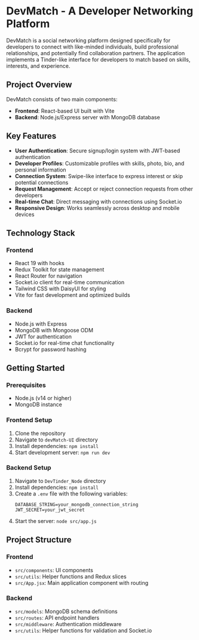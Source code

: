 # DevMatch - A Developer Networking Platform

DevMatch is a social networking platform designed specifically for developers to connect with like-minded individuals, build professional relationships, and potentially find collaboration partners. The application implements a Tinder-like interface for developers to match based on skills, interests, and experience.

## Project Overview

DevMatch consists of two main components:
- **Frontend**: React-based UI built with Vite
- **Backend**: Node.js/Express server with MongoDB database

## Key Features

- **User Authentication**: Secure signup/login system with JWT-based authentication
- **Developer Profiles**: Customizable profiles with skills, photo, bio, and personal information
- **Connection System**: Swipe-like interface to express interest or skip potential connections
- **Request Management**: Accept or reject connection requests from other developers
- **Real-time Chat**: Direct messaging with connections using Socket.io
- **Responsive Design**: Works seamlessly across desktop and mobile devices

## Technology Stack

### Frontend
- React 19 with hooks
- Redux Toolkit for state management
- React Router for navigation
- Socket.io client for real-time communication
- Tailwind CSS with DaisyUI for styling
- Vite for fast development and optimized builds

### Backend
- Node.js with Express
- MongoDB with Mongoose ODM
- JWT for authentication
- Socket.io for real-time chat functionality
- Bcrypt for password hashing

## Getting Started

### Prerequisites
- Node.js (v14 or higher)
- MongoDB instance

### Frontend Setup
1. Clone the repository
2. Navigate to `devMatch-UI` directory
3. Install dependencies: `npm install`
4. Start development server: `npm run dev`

### Backend Setup
1. Navigate to `DevTinder_Node` directory
2. Install dependencies: `npm install`
3. Create a `.env` file with the following variables:
   ```
   DATABASE_STRING=your_mongodb_connection_string
   JWT_SECRET=your_jwt_secret
   ```
4. Start the server: `node src/app.js`

## Project Structure

### Frontend
- `src/components`: UI components
- `src/utils`: Helper functions and Redux slices
- `src/App.jsx`: Main application component with routing

### Backend
- `src/models`: MongoDB schema definitions
- `src/routes`: API endpoint handlers
- `src/middleware`: Authentication middleware
- `src/utils`: Helper functions for validation and Socket.io

